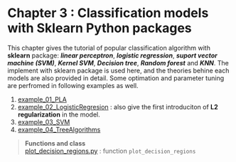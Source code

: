 # Chapter 3 : Classification models with Sklearn Python packages
This chapter gives the tutorial of popular classification algorithm with **sklearn** package: ***linear perceptron***, ***logistic regression***, ***suport vector machine (SVM)***, ***Kernel SVM***, ***Decision tree***, ***Random forest*** and ***KNN***. The implement with sklearn package is used here, and the theories behine each models are also provided in detail. Some optimation and parameter tuning are perfromed in following examples as well.

1. [example_01_PLA](example_01_PLA.ipynb)
2. [example_02_LogisticRegresion](example_02_LogisticRegresion.ipynb) : also give the first introduciton of **L2 regularization** in the model.
3. [example_03_SVM](example_03_SVM.ipynb)
4. [example_04_TreeAlgorithms](example_04_TreeAlgorithms.ipynb)

> **Functions and class**\
> [plot_decision_regions.py](plot_decision_regions.py) : function `plot_decision_regions`

